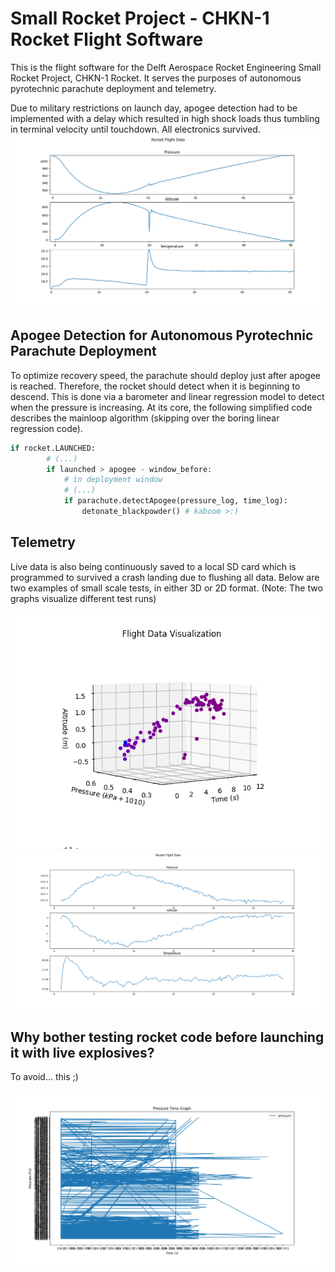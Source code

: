 # Small Rocket Project - CHKN-1 Rocket Flight Software

This is the flight software for the Delft Aerospace Rocket Engineering Small Rocket Project, CHKN-1 Rocket. It serves the purposes of autonomous pyrotechnic parachute deployment and telemetry.

Due to military restrictions on launch day, apogee detection had to be implemented with a delay which resulted in high shock loads thus tumbling in terminal velocity until touchdown. All electronics survived.
![Test](flight-data-tests/FINAL.png)

## Apogee Detection for Autonomous Pyrotechnic Parachute Deployment
To optimize recovery speed, the parachute should deploy just after apogee is reached. Therefore, the rocket should detect when it is beginning to descend. This is done via a barometer and linear regression model to detect when the pressure is increasing. At its core, the following simplified code describes the mainloop algorithm (skipping over the boring linear regression code).

```python
if rocket.LAUNCHED:
        # (...)
        if launched > apogee - window_before:
            # in deployment window
            # (...)
            if parachute.detectApogee(pressure_log, time_log):
                detonate_blackpowder() # kaboom >:)
```

## Telemetry
Live data is also being continuously saved to a local SD card which is programmed to survived a crash landing due to flushing all data. Below are two examples of small scale tests, in either 3D or 2D format. (Note: The two graphs visualize different test runs)

![Test3D](flight-data-tests/3DFig1.png)
![Test](flight-data-tests/small_test.png)


## Why bother testing rocket code before launching it with live explosives?

To avoid... this ;)

![Test](flight-data-tests/lmao.png)
